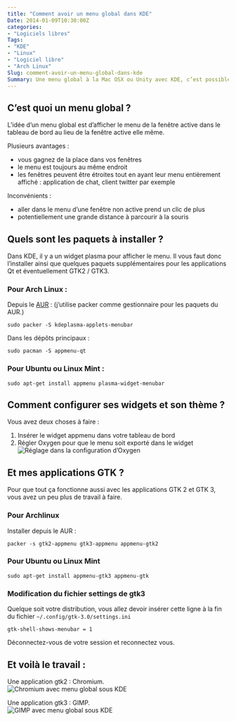 ```yaml
---
title: "Comment avoir un menu global dans KDE"
Date: 2014-01-09T10:30:00Z
categories: 
- "Logiciels libres"
Tags: 
- "KDE"
- "Linux"
- "Logiciel libre"
- "Arch Linux"
Slug: comment-avoir-un-menu-global-dans-kde
Summary: Une menu global à la Mac OSX ou Unity avec KDE, c’est possible !
---
```



## C’est quoi un menu global ?
L’idée d’un menu global est d’afficher le menu de la fenêtre active dans le tableau de bord au lieu de la fenêtre active elle même.

Plusieurs avantages :

* vous gagnez de la place dans vos fenêtres
* le menu est toujours au même endroit
* les fenêtres peuvent être étroites tout en ayant leur menu entièrement affiché : application de chat, client twitter par exemple

Inconvénients :

* aller dans le menu d’une fenêtre non active prend un clic de plus
* potentiellement une grande distance à parcourir à la souris

## Quels sont les paquets à installer ?
Dans KDE, il y a un widget plasma pour afficher le menu.
Il vous faut donc l’installer ainsi que quelques paquets supplémentaires pour les applications Qt et éventuellement GTK2 / GTK3.

### Pour Arch Linux :
Depuis le [AUR](https://aur.archlinux.org) : (j’utilise packer comme gestionnaire pour les paquets du AUR.)

    sudo packer -S kdeplasma-applets-menubar

Dans les dépôts principaux :

    sudo pacman -S appmenu-qt

### Pour Ubuntu ou Linux Mint :

    sudo apt-get install appmenu plasma-widget-menubar

## Comment configurer ses widgets et son thème ? 
Vous avez deux choses à faire :

1. Insérer le widget appmenu dans votre tableau de bord
2. Régler Oxygen pour que le menu soit exporté dans le widget
![Réglage dans la configuration d’Oxygen](/img/kde-appmenu-oxygen.png)

## Et mes applications GTK ?
Pour que tout ça fonctionne aussi avec les applications GTK 2 et GTK 3, vous avez un peu plus de travail à faire.

### Pour Archlinux

Installer depuis le AUR :

    packer -s gtk2-appmenu gtk3-appmenu appmenu-gtk2

### Pour Ubuntu ou Linux Mint

    sudo apt-get install appmenu-gtk3 appmenu-gtk

### Modification du fichier settings de gtk3
Quelque soit votre distribution, vous allez devoir insérer cette ligne à la fin du fichier  `~/.config/gtk-3.0/settings.ini`

    gtk-shell-shows-menubar = 1

Déconnectez-vous de votre session et reconnectez vous.

## Et voilà le travail :
Une application gtk2 : Chromium.  
![Chromium avec menu global sous KDE](/img/kde-appmenu-gtk2.png)

Une application gtk3 : GIMP.  
![GIMP avec menu global sous KDE](/img/kde-appmenu-gtk3.png)

